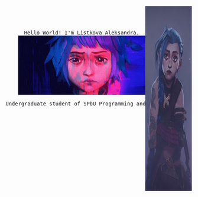 <div align="center">
<img src="assets/jinx.jpg" width="25%" height="500" align="right" />
<br><br>
<pre>
<samp>
    Hello World! I'm Listkova Aleksandra.
    <img src="assets/jinx.gif" align="center" />
    <br>Undergraduate student of SPbU Programming and Information Technology.
</samp>
</pre>
<br><br>
<br><br><br>

</div>
